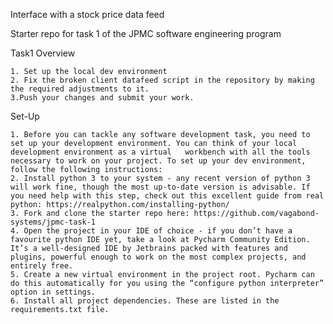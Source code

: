 Interface with a stock price data feed


Starter repo for task 1 of the JPMC software engineering program


Task1 Overview

	1. Set up the local dev environment 
	2. Fix the broken client datafeed script in the repository by making the required adjustments to it.
	3.Push your changes and submit your work.
Set-Up

	1. Before you can tackle any software development task, you need to set up your development environment. You can think of your local development environment as a virtual 	workbench with all the tools necessary to work on your project. To set up your dev environment, follow the following instructions:
	2. Install python 3 to your system - any recent version of python 3 will work fine, though the most up-to-date version is advisable. If you need help with this step, check out this excellent guide from real python: https://realpython.com/installing-python/
	3. Fork and clone the starter repo here: https://github.com/vagabond-systems/jpmc-task-1
	4. Open the project in your IDE of choice - if you don’t have a favourite python IDE yet, take a look at Pycharm Community Edition. It’s a well-designed IDE by Jetbrains packed with features and plugins, powerful enough to work on the most complex projects, and entirely free.
	5. Create a new virtual environment in the project root. Pycharm can do this automatically for you using the “configure python interpreter” option in settings.
	6. Install all project dependencies. These are listed in the requirements.txt file.
    	
